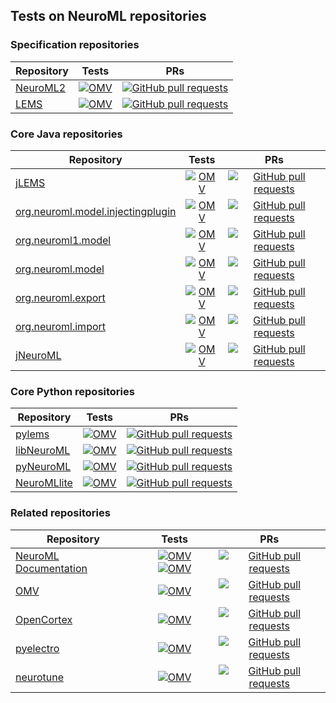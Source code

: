 
## Tests on NeuroML repositories

### Specification repositories

| Repository | Tests | PRs |
|----------|:------:|:------:|
| <a href="https://github.com/NeuroML/NeuroML2">NeuroML2</a> |  [![OMV](https://github.com/NeuroML/NeuroML2/actions/workflows/ci.yml/badge.svg)](https://github.com/NeuroML/NeuroML2/actions/workflows/ci.yml)   |   [![GitHub pull requests](https://img.shields.io/github/issues-pr/NeuroML/NeuroML2)](https://github.com/NeuroML/NeuroML2/pulls) | 
| <a href="https://github.com/LEMS/LEMS">LEMS</a> |  [![OMV](https://github.com/LEMS/LEMS/actions/workflows/ci.yml/badge.svg)](https://github.com/LEMS/LEMS/actions/workflows/ci.yml)   |   [![GitHub pull requests](https://img.shields.io/github/issues-pr/LEMS/LEMS)](https://github.com/LEMS/LEMS/pulls) | 

### Core Java repositories

| Repository | Tests | PRs |
|----------|:------:|:------:|
| <a href="https://github.com/LEMS/jLEMS">jLEMS</a> |  [![OMV](https://github.com/LEMS/jLEMS/actions/workflows/ci.yml/badge.svg)](https://github.com/LEMS/jLEMS/actions/workflows/ci.yml)   |   [![GitHub pull requests](https://img.shields.io/github/issues-pr/LEMS/jLEMS)](https://github.com/LEMS/jLEMS/pulls) | 
| <a href="https://github.com/NeuroML/org.neuroml.model.injectingplugin">org.neuroml.model.injectingplugin</a> |  [![OMV](https://github.com/NeuroML/org.neuroml.model.injectingplugin/actions/workflows/ci.yml/badge.svg)](https://github.com/NeuroML/org.neuroml.model.injectingplugin/actions/workflows/ci.yml)   |   [![GitHub pull requests](https://img.shields.io/github/issues-pr/NeuroML/org.neuroml.model.injectingplugin)](https://github.com/NeuroML/org.neuroml.model.injectingplugin/pulls) | 
| <a href="https://github.com/NeuroML/org.neuroml1.model">org.neuroml1.model</a> |  [![OMV](https://github.com/NeuroML/org.neuroml1.model/actions/workflows/ci.yml/badge.svg)](https://github.com/NeuroML/org.neuroml1.model/actions/workflows/ci.yml)   |   [![GitHub pull requests](https://img.shields.io/github/issues-pr/NeuroML/org.neuroml1.model)](https://github.com/NeuroML/org.neuroml1.model/pulls) | 
| <a href="https://github.com/NeuroML/org.neuroml.model">org.neuroml.model</a> |  [![OMV](https://github.com/NeuroML/org.neuroml.model/actions/workflows/ci.yml/badge.svg)](https://github.com/NeuroML/org.neuroml.model/actions/workflows/ci.yml)   |   [![GitHub pull requests](https://img.shields.io/github/issues-pr/NeuroML/org.neuroml.model)](https://github.com/NeuroML/org.neuroml.model/pulls) | 
| <a href="https://github.com/NeuroML/org.neuroml.export">org.neuroml.export</a> |  [![OMV](https://github.com/NeuroML/org.neuroml.export/actions/workflows/ci.yml/badge.svg)](https://github.com/NeuroML/org.neuroml.export/actions/workflows/ci.yml)   |   [![GitHub pull requests](https://img.shields.io/github/issues-pr/NeuroML/org.neuroml.export)](https://github.com/NeuroML/org.neuroml.export/pulls) | 
| <a href="https://github.com/NeuroML/org.neuroml.import">org.neuroml.import</a> |  [![OMV](https://github.com/NeuroML/org.neuroml.import/actions/workflows/ci.yml/badge.svg)](https://github.com/NeuroML/org.neuroml.import/actions/workflows/ci.yml)   |   [![GitHub pull requests](https://img.shields.io/github/issues-pr/NeuroML/org.neuroml.import)](https://github.com/NeuroML/org.neuroml.import/pulls) | 
| <a href="https://github.com/NeuroML/jNeuroML">jNeuroML</a> |  [![OMV](https://github.com/NeuroML/jNeuroML/actions/workflows/ci.yml/badge.svg)](https://github.com/NeuroML/jNeuroML/actions/workflows/ci.yml)   |   [![GitHub pull requests](https://img.shields.io/github/issues-pr/NeuroML/jNeuroML)](https://github.com/NeuroML/jNeuroML/pulls) | 

### Core Python repositories

| Repository | Tests | PRs |
|----------|:------:|:------:|
| <a href="https://github.com/LEMS/pylems">pylems</a> |  [![OMV](https://github.com/LEMS/pylems/actions/workflows/ci.yml/badge.svg)](https://github.com/LEMS/pylems/actions/workflows/ci.yml)   |   [![GitHub pull requests](https://img.shields.io/github/issues-pr/LEMS/pylems)](https://github.com/LEMS/pylems/pulls) | 
| <a href="https://github.com/neuralensemble/libNeuroML">libNeuroML</a> |  [![OMV](https://github.com/neuralensemble/libNeuroML/actions/workflows/ci.yml/badge.svg)](https://github.com/neuralensemble/libNeuroML/actions/workflows/ci.yml)   |   [![GitHub pull requests](https://img.shields.io/github/issues-pr/neuralensemble/libNeuroML)](https://github.com/neuralensemble/libNeuroML/pulls) | 
| <a href="https://github.com/NeuroML/pyNeuroML">pyNeuroML</a> |  [![OMV](https://github.com/NeuroML/pyNeuroML/actions/workflows/ci.yml/badge.svg)](https://github.com/NeuroML/pyNeuroML/actions/workflows/ci.yml)   |   [![GitHub pull requests](https://img.shields.io/github/issues-pr/NeuroML/pyNeuroML)](https://github.com/NeuroML/pyNeuroML/pulls) | 
| <a href="https://github.com/NeuroML/NeuroMLlite">NeuroMLlite</a> |  [![OMV](https://github.com/NeuroML/NeuroMLlite/actions/workflows/ci.yml/badge.svg)](https://github.com/NeuroML/NeuroMLlite/actions/workflows/ci.yml)   |   [![GitHub pull requests](https://img.shields.io/github/issues-pr/NeuroML/NeuroMLlite)](https://github.com/NeuroML/NeuroMLlite/pulls) | 

### Related repositories

| Repository | Tests | PRs |
|----------|:------:|:------:|
| <a href="https://github.com/NeuroML/Documentation">NeuroML Documentation</a> |  [![OMV](https://github.com/NeuroML/Documentation/actions/workflows/prs.yaml/badge.svg)](https://github.com/NeuroML/Documentation/actions/workflows/prs.yaml)   [![OMV](https://github.com/NeuroML/Documentation/actions/workflows/publish.yml/badge.svg)](https://github.com/NeuroML/Documentation/actions/workflows/publish.yml)   |   [![GitHub pull requests](https://img.shields.io/github/issues-pr/NeuroML/Documentation)](https://github.com/NeuroML/Documentation/pulls) | 
| <a href="https://github.com/OpenSourceBrain/osb-model-validation">OMV</a> |  [![OMV](https://github.com/OpenSourceBrain/osb-model-validation/actions/workflows/ci.yml/badge.svg)](https://github.com/OpenSourceBrain/osb-model-validation/actions/workflows/ci.yml)   |   [![GitHub pull requests](https://img.shields.io/github/issues-pr/OpenSourceBrain/osb-model-validation)](https://github.com/OpenSourceBrain/osb-model-validation/pulls) | 
| <a href="https://github.com/OpenSourceBrain/OpenCortex">OpenCortex</a> |  [![OMV](https://github.com/OpenSourceBrain/OpenCortex/actions/workflows/ci.yml/badge.svg)](https://github.com/OpenSourceBrain/OpenCortex/actions/workflows/ci.yml)   |   [![GitHub pull requests](https://img.shields.io/github/issues-pr/OpenSourceBrain/OpenCortex)](https://github.com/OpenSourceBrain/OpenCortex/pulls) | 
| <a href="https://github.com/neuralensemble/pyelectro">pyelectro</a> |  [![OMV](https://github.com/neuralensemble/pyelectro/actions/workflows/ci.yml/badge.svg)](https://github.com/neuralensemble/pyelectro/actions/workflows/ci.yml)   |   [![GitHub pull requests](https://img.shields.io/github/issues-pr/neuralensemble/pyelectro)](https://github.com/neuralensemble/pyelectro/pulls) | 
| <a href="https://github.com/neuralensemble/neurotune">neurotune</a> |  [![OMV](https://github.com/neuralensemble/neurotune/actions/workflows/ci.yml/badge.svg)](https://github.com/neuralensemble/neurotune/actions/workflows/ci.yml)   |   [![GitHub pull requests](https://img.shields.io/github/issues-pr/neuralensemble/neurotune)](https://github.com/neuralensemble/neurotune/pulls) | 
  </table>
